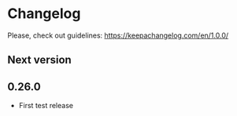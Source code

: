 # Changelog
Please, check out guidelines: https://keepachangelog.com/en/1.0.0/

## Next version

## 0.26.0
- First test release
